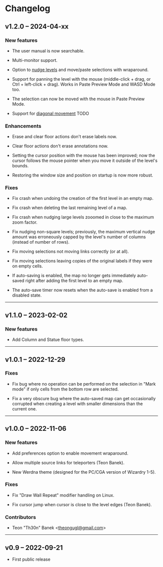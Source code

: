 # Changelog

## v1.2.0 – 2024-04-xx

### New features

- The user manual is now searchable.

- Multi-monitor support.

- Option to [nudge levels](https://gridmonger.johnnovak.net/manual/advanced-editing.html#nudge-level)
  and move/paste selections with wraparound.

- Support for panning the level with the mouse (middle-click + drag, or
  Ctrl + left-click + drag). Works in Paste Preview Mode and WASD Mode too.

- The selection can now be moved with the mouse in Paste Preview Mode.

- Support for [diagonal movement](https://gridmonger.johnnovak.net/manual/moving-around.html#diagonal-movement) TODO

### Enhancements

- Erase and clear floor actions don't erase labels now.

- Clear floor actions don't erase annotations now.

- Setting the cursor position with the mouse has been improved; now the cursor
  follows the mouse pointer when you move it outside of the level's bounds.

- Restoring the window size and position on startup is now more robust.

### Fixes

- Fix crash when undoing the creation of the first level in an empty map.

- Fix crash when deleting the last remaining level of a map.

- Fix crash when nudging large levels zooomed in close to the maximum zoom
  factor.

- Fix nudging non-square levels; previously, the maximum vertical nudge amount
  was erroneously capped by the level's number of columns (instead of number
  of rows).

- Fix moving selections not moving links correctly (or at all).

- Fix moving selections leaving copies of the original labels if they were on
  empty cells.

- If auto-saving is enabled, the map no longer gets immediately auto-saved
  right after adding the first level to an empty map.

- The auto-save timer now resets when the auto-save is enabled from a disabled
  state.

---

## v1.1.0 – 2023-02-02

### New features

- Add Column and Statue floor types.


---

## v1.0.1 – 2022-12-29

### Fixes

- Fix bug where no operation can be performed on the selection in "Mark mode"
  if only cells from the bottom row are selected.

- Fix a very obscure bug where the auto-saved map can get occasionally
  corrupted when creating a level with smaller dimensions than the current
  one.


---

## v1.0.0 – 2022-11-06

### New features

- Add preferences option to enable movement wraparound.

- Allow multiple source links for teleporters (Teon Banek).

- New Werdna theme (designed for the PC/CGA version of Wizardry 1-5).

### Fixes

- Fix "Draw Wall Repeat" modifier handling on Linux.

- Fix cursor jump when cursor is close to the level edges (Teon Banek).

### Contributors

- Teon "Th30n" Banek <<theongugl@gmail.com>>


---

## v0.9 – 2022-09-21

- First public release

